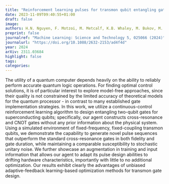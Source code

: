 ```yaml
---
title: "Reinforcement learning pulses for transmon qubit entangling gates"
date: 2023-11-09T09:40:55+01:00
draft: false
image: 
authors: H.N. Nguyen, F. Motzoi, M. Metcalf, K.B. Whaley, M. Bukov, M. Schmitt
preprint: false
journalref: "Machine Learning: Science and Technology 5, 025066 (2024)"
journalurl: "https://doi.org/10.1088/2632-2153/ad4f4d"
year: 2024
arXiv: 2311.03684
highlight: false
tags:
categories:
---
```


The utility of a quantum computer depends heavily on the ability to reliably perform accurate quantum logic operations. 
For finding optimal control solutions, it is of particular interest to explore model-free approaches, since their quality 
is not constrained by the limited accuracy of theoretical models for the quantum processor - in contrast to many 
established gate implementation strategies. In this work, we utilize a continuous-control reinforcement learning algorithm 
to design entangling two-qubit gates for superconducting qubits; specifically, our agent constructs cross-resonance and CNOT 
gates without any prior information about the physical system. Using a simulated environment of fixed-frequency, 
fixed-coupling transmon qubits, we demonstrate the capability to generate novel pulse sequences that outperform the 
standard cross-resonance gates in both fidelity and gate duration, while maintaining a comparable susceptibility to 
stochastic unitary noise. We further showcase an augmentation in training and input information that allows our agent to 
adapt its pulse design abilities to drifting hardware characteristics, importantly with little to no additional optimization. 
Our results exhibit clearly the advantages of unbiased adaptive-feedback learning-based optimization methods for transmon 
gate design.
